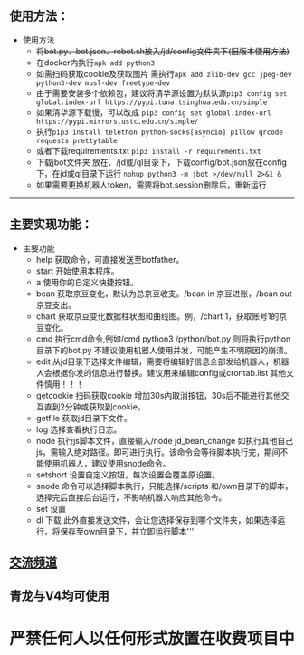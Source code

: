 
## 使用方法：
- 使用方法
    - ~~将bot.py、bot.json、rebot.sh放入/jd/config文件夹下(旧版本使用方法)~~
    - 在docker内执行`apk add python3`
    - 如需扫码获取cookie及获取图片 需执行`apk add zlib-dev gcc jpeg-dev python3-dev musl-dev freetype-dev`
    - 由于需要安装多个依赖包，建议将清华源设置为默认源`pip3 config set global.index-url https://pypi.tuna.tsinghua.edu.cn/simple`
    - 如果清华源下载慢，可以改成 `pip3 config set global.index-url https://pypi.mirrors.ustc.edu.cn/simple/`
    - 执行`pip3 install telethon python-socks[asyncio] pillow qrcode requests prettytable`
    - 或者下载requirements.txt `pip3 install -r requirements.txt`
    - 下载jbot文件夹 放在、/jd或/ql目录下，下载config/bot.json放在config下，在jd或ql目录下运行 `nohup python3 -m jbot >/dev/null 2>&1 &`
    - 如果需要更换机器人token，需要将bot.session删除后，重新运行 
***
## 主要实现功能：
- 主要功能
    - help 获取命令，可直接发送至botfather。
    - start 开始使用本程序。
    - a 使用你的自定义快捷按钮。
    - bean 获取京豆变化，默认为总京豆收支。/bean in 京豆进账，/bean out 京豆支出。
    - chart 获取京豆变化数据柱状图和曲线图。例，/chart 1，获取账号1的京豆变化。
    - cmd 执行cmd命令,例如/cmd python3 /python/bot.py 则将执行python目录下的bot.py 不建议使用机器人使用并发，可能产生不明原因的崩溃。 
    - edit 从jd目录下选择文件编辑，需要将编辑好信息全部发给机器人，机器人会根据你发的信息进行替换。建议用来编辑config或crontab.list 其他文件慎用！！！
    - getcookie 扫码获取cookie 增加30s内取消按钮，30s后不能进行其他交互直到2分钟或获取到cookie。
    - getfile 获取jd目录下文件。
    - log 选择查看执行日志。
    - node 执行js脚本文件，直接输入/node jd_bean_change 如执行其他自己js，需输入绝对路径。即可进行执行。该命令会等待脚本执行完，期间不能使用机器人，建议使用snode命令。
    - setshort 设置自定义按钮，每次设置会覆盖原设置。
    - snode 命令可以选择脚本执行，只能选择/scripts 和/own目录下的脚本，选择完后直接后台运行，不影响机器人响应其他命令。 
    - set 设置
    - dl 下载
    此外直接发送文件，会让您选择保存到哪个文件夹，如果选择运行，将保存至own目录下，并立即运行脚本'''

## [交流频道](https://t.me/tiangongtong)

## 青龙与V4均可使用

# 严禁任何人以任何形式放置在收费项目中
